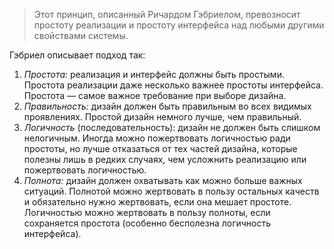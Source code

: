 > Этот принцип, описанный Ричардом Гэбриелом, превозносит простоту реализации и простоту интерфейса над любыми другими свойствами системы.


Гэбриел описывает подход так:

1. *Простота:* реализация и интерфейс должны быть простыми. Простота реализации даже несколько важнее простоты интерфейса. Простота — самое важное требование при выборе дизайна.
2. *Правильность:* дизайн должен быть правильным во всех видимых проявлениях. Простой дизайн немного лучше, чем правильный.
3. *Логичность* (последовательность): дизайн не должен быть слишком нелогичным. Иногда можно пожертвовать логичностью ради простоты, но лучше отказаться от тех частей дизайна, которые полезны лишь в редких случаях, чем усложнить реализацию или пожертвовать логичностью.
4. *Полнота:* дизайн должен охватывать как можно больше важных ситуаций. Полнотой можно жертвовать в пользу остальных качеств и обязательно нужно жертвовать, если она мешает простоте. Логичностью можно жертвовать в пользу полноты, если сохраняется простота (особенно бесполезна логичность интерфейса).